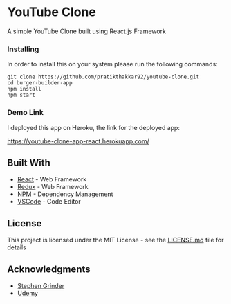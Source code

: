 # YouTube Clone

A simple YouTube Clone built using React.js Framework

### Installing

In order to install this on your system please run the following commands:

```
git clone https://github.com/pratikthakkar92/youtube-clone.git
cd burger-builder-app
npm install
npm start
```

### Demo Link

I deployed this app on Heroku, the link for the deployed app: 

https://youtube-clone-app-react.herokuapp.com/

## Built With

* [React](https://reactjs.org/) - Web Framework
* [Redux](https://redux.js.org/) - Web Framework
* [NPM](https://www.npmjs.com/) - Dependency Management
* [VSCode](https://code.visualstudio.com/) - Code Editor

## License

This project is licensed under the MIT License - see the [LICENSE.md](LICENSE.md) file for details

## Acknowledgments

* [Stephen Grinder](https://twitter.com/ste_grider)
* [Udemy](www.udemy.com)

